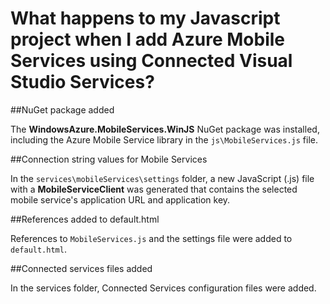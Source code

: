 <properties 
	pageTitle="What happens when you add Mobile Services to a Javascript app by using Visual Studio Connected Services | Microsoft Azure" 
	description="Describes what happened to your Azure Mobile Services project in Visual Studio" 
	services="mobile-services" 
	documentationCenter="" 
	authors="mlhoop" 
	manager="douge" 
	editor=""/>

<tags 
	ms.service="mobile-services" 
	ms.workload="mobile" 
	ms.tgt_pltfrm="NA" 
	ms.devlang="JavaScript" 
	ms.topic="article" 
	ms.date="01/05/2016" 
	ms.author="mlearned"/>

# What happens to my Javascript project when I add Azure Mobile Services using Connected Visual Studio Services?

##NuGet package added

The **WindowsAzure.MobileServices.WinJS** NuGet package was installed, including the Azure Mobile Service library in the `js\MobileServices.js` file.
  
##Connection string values for Mobile Services 

In the `services\mobileServices\settings` folder, a new JavaScript (.js) file with a **MobileServiceClient** was generated that contains the selected mobile service's application URL and application key.  

##References added to default.html

References to `MobileServices.js` and the settings file were added to `default.html`.  

##Connected services files added

In the services folder, Connected Services configuration files were added.



 
